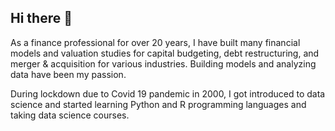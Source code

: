 ## Hi there 👋

As a finance professional for over 20 years, I have built many financial models and valuation studies for capital budgeting, debt restructuring, and merger & acquisition for various industries. Building models and analyzing data have been my passion.

During lockdown due to Covid 19 pandemic in 2000, I got introduced to data science and started learning Python and R programming languages and taking data science courses.  


<!--
**Efendi72/Efendi72** is a ✨ _special_ ✨ repository because its `README.md` (this file) appears on your GitHub profile.

Here are some ideas to get you started:

- 🔭 I’m currently working on ...
- 🌱 I’m currently learning ...
- 👯 I’m looking to collaborate on ...
- 🤔 I’m looking for help with ...
- 💬 Ask me about ...
- 📫 How to reach me: ...
- 😄 Pronouns: ...
- ⚡ Fun fact: ...
-->
